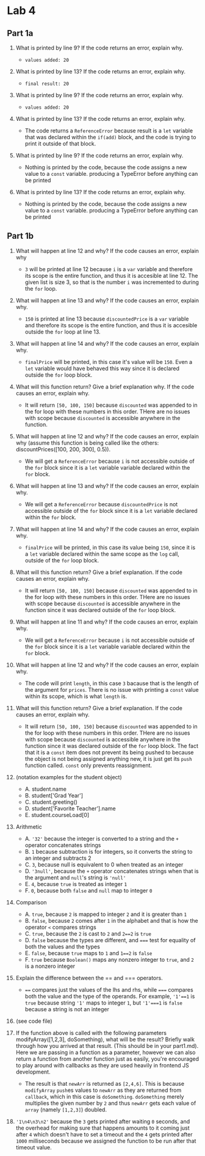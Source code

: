 # Lab 4

## Part 1a

1. What is printed by line 9? If the code returns an error, explain why.
   - `values added: 20`

2. What is printed by line 13? If the code returns an error, explain why. 
   - `final result: 20`

3. What is printed by line 9? If the code returns an error, explain why.
    - `values added: 20`
4. What is printed by line 13? If the code returns an error, explain why. 
    - The code returns a `ReferenceError` because result is a `let` variable that was declared within the `if(add)` block, and the code is trying to print it outside of that block.

5. What is printed by line 9? If the code returns an error, explain why.
   - Nothing is printed by the code, because the code assigns a new value to a `const` variable. producing a TypeError before anything can be printed

6. What is printed by line 13? If the code returns an error, explain why. 
    - Nothing is printed by the code, because the code assigns a new value to a `const` variable. producing a TypeError before anything can be printed

## Part 1b

1. What will happen at line 12 and why? If the code causes an error, explain why
    - `3` will be printed at line 12 because `i` is a `var` variable and therefore its scope is the entire function, and thus it is accesible at line 12. The given list is size 3, so that is the number `i` was incremented to during the `for` loop.

2. What will happen at line 13 and why? If the code causes an error, explain why.
    - `150` is printed at line 13 because `discountedPrice` is a `var` variable and therefore its scope is the entire function, and thus it is accesible outside the `for` loop at line 13. 

3. What will happen at line 14 and why? If the code causes an error, explain why.
    - `finalPrice` will be printed, in this case it's value will be `150`. Even a `let` variable would have behaved this way since it is declared outside the `for` loop block.

4. What will this function return? Give a brief explanation why. If the code causes an error, explain why.
    - It will return `[50, 100, 150]` because `discounted` was appended to in the for loop with these numbers in this order. THere are no issues with scope because `discounted` is accessible anywhere in the function.

5. What will happen at line 12 and why?  If the code causes an error, explain why (assume this function is being called like the others: discountPrices([100, 200, 300], 0.5)).
    - We will get a `ReferenceError` because `i` is not accessible outside of the `for` block since it is a `let` variable variable declared within the `for` block.

6. What will happen at line 13 and why? If the code causes an error, explain why.
    - We will get a `ReferenceError` because `discountedPrice` is not accessible outside of the `for` block since it is a `let` variable declared within the `for` block.

7. What will happen at line 14 and why? If the code causes an error, explain why.
    - `finalPrice` will be printed, in this case its value being `150`, since it is a `let` variable declared within the same scope as the `log` call, outside of the `for` loop block.

8. What will this function return? Give a brief explanation. If the code causes an error, explain why.
    -  It will return `[50, 100, 150]` because `discounted` was appended to in the for loop with these numbers in this order. THere are no issues with scope because `discounted` is accessible anywhere in the function since it was declared outside of the `for` loop block.

9. What will happen at line 11 and why? If the code causes an error, explain why.
    - We will get a `ReferenceError` because `i` is not accessible outside of the `for` block since it is a `let` variable variable declared within the `for` block.

10. What will happen at line 12 and why? If the code causes an error, explain why.
    - The code will print `length`, in this case `3` bacause that is the length of the argument for `prices`. There is no issue with printing a `const` value within its scope, which is what `length` is.

11. What will this function return? Give a brief explanation. If the code causes an error, explain why.
    -  It will return `[50, 100, 150]` because `discounted` was appended to in the for loop with these numbers in this order. THere are no issues with scope because `discounted` is accessible anywhere in the function since it was declared outside of the `for` loop block. The fact that it is a `const` item does not prevent its being pushed to because the object is not being assigned anything new, it is just get its `push` function called. `const` only prevents reassignment.

12. (notation examples for the student object)
    - A. student.name
    - B. student['Grad Year']
    - C. student.greeting()
    - D. student['Favorite Teacher'].name
    - E. student.courseLoad[0]

13. Arithmetic
    - A. `'32'` because the integer is converted to a string and the `+` operator concatenates strings
    - B. `1` because subtraction is for integers, so it converts the string to an integer and subtracts 2
    - C. `3`, because null is equivalent to 0 when treated as an integer
    - D. `'3null'`, because the `+` operator concatenates strings when that is the argument and `null`'s string is `'null'`
    - E. `4`, because `true` is treated as integer `1`
    - F. `0`, because both `false` and `null` map to integer `0`

14. Comparison
    - A. `true`, because `2` is mapped to integer `2` and it is greater than `1`
    - B. `false`, because `2` comes after `1` in the alphabet and that is how the operator `<` compares strings
    - C. `true`, because the `2` is cast to `2` and `2==2` is `true`
    - D. `false` because the types are different, and `===` test for equality of both the values and the types
    - E. `false`, because `true` maps to `1` and `1==2` is `false`
    - F. `true` because `Boolean()` maps any nonzero integer to `true`, and `2` is a nonzero integer

15. Explain the difference between the == and === operators.
    - `==` compares just the values of the lhs and rhs, while `===` compares both the value and the type of the operands. For example, `'1'==1` is `true` because string `'1'` maps to integer `1`, but `'1'===1` is `false` because a string is not an integer

16. (see code file)
    
17. If the function above is called with the following parameters modifyArray([1,2,3], doSomething), what will be the result? Briefly walk through how you arrived at that result. (This should be in your part1.md). Here we are passing in a function as a parameter, however we can also return a function from another function just as easily, you're encouraged to play around with callbacks as they are used heavily in frontend JS development. 
    - The result is that `newArr` is returned as `[2,4,6]`. This is because `modifyArray` `push`es values to `newArr` as they are returned from `callback`, which in this case is `doSomething`. `doSomething` merely multiplies the given number by `2` and thus `newArr` gets each value of `array` (namely `[1,2,3]`) doubled.

18. `'1\n4\n3\n2'` because the `3` gets printed after waiting `0` seconds, and the overhead for making sure that happens amounts to it coming just after `4` which doesn't have to set a timeout and the `4` gets printed after `1000` milliseconds because we assigned the function to be run after that timeout value.